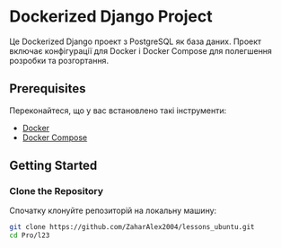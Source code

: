 # Dockerized Django Project

Це Dockerized Django проект з PostgreSQL як база даних. Проект включає конфігурації для Docker і Docker Compose для полегшення розробки та розгортання.

## Prerequisites

Переконайтеся, що у вас встановлено такі інструменти:
- [Docker](https://www.docker.com/products/docker-desktop)
- [Docker Compose](https://docs.docker.com/compose/)

## Getting Started

### Clone the Repository

Спочатку клонуйте репозиторій на локальну машину:

```bash
git clone https://github.com/ZaharAlex2004/lessons_ubuntu.git
cd Pro/l23
